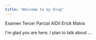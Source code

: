 ```yaml
---
title: "Welcome to my blog"
---
```

Examen Tercer Parcial AIDII 
Erick Matos 

I'm glad you are here. I plan to talk about ...
